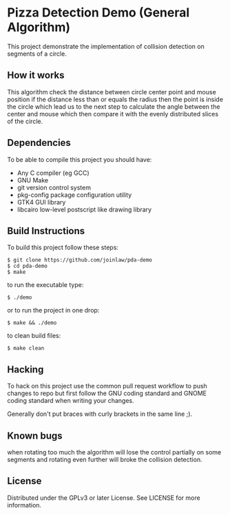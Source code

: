 # Pizza Detection Demo (General Algorithm)

This project demonstrate the implementation of collision detection on segments of a circle.

## How it works

This algorithm check the distance between circle center point and mouse position if the distance less than or equals the radius then the point is inside the circle which lead us to the next step to calculate the angle between the center and mouse which then compare it with the evenly distributed slices of the circle.


## Dependencies

To be able to compile this project you should have:

* Any C compiler (eg GCC)
* GNU Make
* git version control system
* pkg-config package configuration utility
* GTK4 GUI library
* libcairo low-level postscript like drawing library

## Build Instructions

To build this project follow these steps:

	$ git clone https://github.com/joinlaw/pda-demo
	$ cd pda-demo
	$ make

to run the executable type:

	$ ./demo

or to run the project in one drop:

	$ make && ./demo

to clean build files:

	$ make clean

## Hacking

To hack on this project use the common pull request workflow to push changes to repo but first follow the GNU coding standard and GNOME coding standard when writing your changes.

Generally don't put braces with curly brackets in the same line ;).

## Known bugs

when rotating too much the algorithm will lose the control partially on some segments and rotating even further will broke the collision detection.

## License

Distributed under the GPLv3 or later License. See LICENSE for more information.

